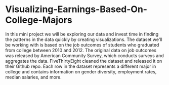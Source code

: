 # Visualizing-Earnings-Based-On-College-Majors

In this mini project we will be exploring our data and invest time in finding the patterns in the data quickly by creating visualizations.
The dataset we'll be working with is based on the job outcomes of students who graduated from college between 2010 and 2012. The original data on job outcomes was released by American Community Survey, which conducts surveys and aggregates the data. FiveThirtyEight cleaned the dataset and released it on their Github repo.
Each row in the dataset represents a different major in college and contains information on gender diversity, employment rates, median salaries, and more.
